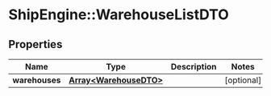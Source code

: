 # ShipEngine::WarehouseListDTO

## Properties
Name | Type | Description | Notes
------------ | ------------- | ------------- | -------------
**warehouses** | [**Array&lt;WarehouseDTO&gt;**](WarehouseDTO.md) |  | [optional] 


